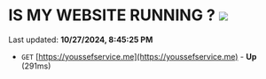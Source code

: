 # IS MY WEBSITE RUNNING ? [![](https://img.shields.io/static/v1?label=Sponsor&message=%E2%9D%A4&logo=GitHub&color=%23fe8e86)](https://github.com/sponsors/Youssef-Lehmam)

Last updated: **10/27/2024, 8:45:25 PM**

- `GET` [https://youssefservice.me](https://youssefservice.me) - **Up** (291ms)
